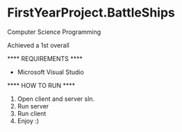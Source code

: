 # FirstYearProject.BattleShips
Computer Science Programming

Achieved a 1st overall

**** REQUIREMENTS ****

- Microsoft Visual Studio 

**** HOW TO RUN ****

1) Open client and server sln.
2) Run server
3) Run client
4) Enjoy :)

